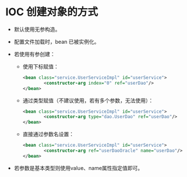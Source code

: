 # IOC 创建对象的方式

- 默认使用无参构造。
- 配置文件加载时，bean 已被实例化。
- 若使用有参创建：

  - 使用下标赋值：

    ```xml
    <bean class="service.UserServiceImpl" id="userService">
            <constructor-arg index="0" ref="userDao"/>
    </bean>
    ```

  - 通过类型赋值（不建议使用，若有多个参数，无法使用）：

    ```xml
    <bean class="service.UserServiceImpl" id="userService">
            <constructor-arg type="dao.UserDao" ref="userDao"/>
    </bean>
    ```

  - 直接通过参数名设置：

    ```xml
    <bean class="service.UserServiceImpl" id="userService">
            <constructor-arg ref="userDaoOracle" name="userDao"/>
    </bean>
    ```

- 若参数是基本类型则使用value、name属性指定值即可。
